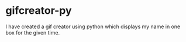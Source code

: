 # gifcreator-py
I have created a gif creator using python which displays my name in one box  for the given time.
